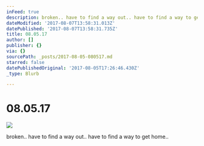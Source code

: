 ```yaml
---
inFeed: true
description: broken.. have to find a way out.. have to find a way to get home..
dateModified: '2017-08-07T13:58:31.013Z'
datePublished: '2017-08-07T13:58:31.735Z'
title: 08.05.17
author: []
publisher: {}
via: {}
sourcePath: _posts/2017-08-05-080517.md
starred: false
datePublishedOriginal: '2017-08-05T17:26:46.430Z'
_type: Blurb

---
```

# 08.05.17
![](https://the-grid-user-content.s3-us-west-2.amazonaws.com/9220b7f6-5c65-46d9-a431-4c50e2d7d363.jpg)

broken.. have to find a way out.. have to find a way to get home..